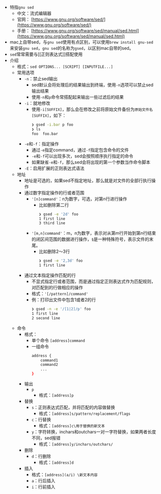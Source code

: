 - 特指`gnu sed`
	- 中文：流式编辑器
	- 官网： [https://www.gnu.org/software/sed/](https://www.gnu.org/software/sed/)
	- 手册： [https://www.gnu.org/software/sed/manual/sed.html](https://www.gnu.org/software/sed/manual/sed.html)
- mac上自带sed，与`gnu sed`使用有点区别，可以使用`brew install gnu-sed`来安装`gnu sed`，`gnu sed`的名称为`gsed`，以区别mac自带的sed。
- `sed`常常需要与[[正则表达式]]搭配使用
- 介绍
	- 格式：`sed OPTIONS... [SCRIPT] [INPUTFILE...]`
	- 常用选项
		- `-n`：禁止sed输出
			- sed默认会将处理后的结果输出到终端，使用`-n`选项可以禁止sed输出结果
			- 使用`-n`和`p`命令常搭配起来输出一些过滤后的结果
		- `-i`：就地修改
			- 使用`-i[SUFFIX]`，那么会在修改之前将原始文件备份为`原始文件名[SUFFIX]`，如下：
			  ```bash
			  ❯ gsed -i.bar p foo
			  ❯ ls
			  foo  foo.bar
			  ```
		- `-e`和`-f`：指定操作
			- 通过`-e`指定command，通过`-f`指定包含命令的文件
			- `-e`和`-f`可以出现多次，sed会按照顺序执行指定的命令
			- 如果缺省`-e`和`-f`，那么sed会将出现的第一个参数当作命令脚本
		- `-E`：启用扩展的正则表达式语法
	- 地址
		- 地址是可选的，如果sed不指定地址，那么就是对文件的全部行执行操作
		- 通过数字指定操作的行或者范围
			- `'[n]command'`：n为数字，可选，对第n行进行操作
				- 比如删除第二行
				  ```bash
				  ❯ gsed -e '2d' foo
				  1 first line
				  3 third line
				  ```
			- `'[m,n]command'`：m，n为数字，表示对从第m行开始到第n行结束的闭区间范围的数据进行操作，`$`是一种特殊符号，表示文件的末尾。
				- 比如删除2～3行
				  ```bash
				  ❯ gsed -e '2,3d' foo
				  1 first line
				  ```
		- 通过文本指定操作匹配的行
			- 不显式指定行或者范围，而是通过指定正则表达式作为匹配规则，对匹配到的行做相应的操作
			- 格式：`'[/pattern]/command'`
			- 例：打印出文件中包含1或者2的行
			  ```bash
			  ❯ gsed -n -e '/[1|2]/p' foo
			  1 first line
			  2 second line
			  ```
	- 命令
		- 格式：
			- 单个命令 `[address]command`
			- 一组命令
			  ```bash
			  address {
			      command1
			      command2
			      ...
			  }
			  ```
		- 输出
			- `p`
				- 格式：`[address]p`
		- 替换
			- `s`：正则表达式匹配，并将匹配的内容做替换
				- 格式：`[address]s/pattern/replacement/flags`
			- `c`：行替换
				- 格式：`[address]c\用于替换的新文本`
			- `y`：字符转换，inchars和outchars一对一字符替换，如果两者长度不同，sed报错
				- 格式：`[address]y/inchars/outchars/`
		- 删除
			- `d`：行删除
				- 格式：`[address]d`
		- 插入
			- 格式：`[address](a/i) \新文本内容`
			- `a`：行后插入
			- `i`：行前插入